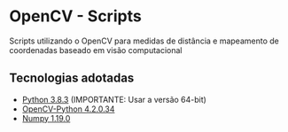 # OpenCV - Scripts
Scripts utilizando o OpenCV para medidas de distância e mapeamento de coordenadas baseado em visão computacional

## Tecnologias adotadas
- [Python 3.8.3](https://www.python.org/downloads/release/python-383/) (IMPORTANTE: Usar a versão 64-bit)
- [OpenCV-Python 4.2.0.34](https://pypi.org/project/opencv-python/)
- [Numpy 1.19.0](https://numpy.org/)